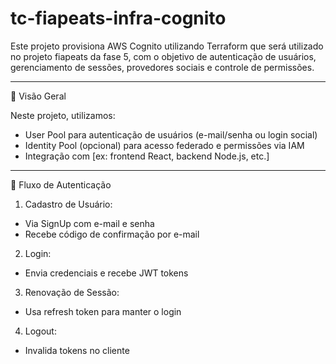 # tc-fiapeats-infra-cognito

Este projeto provisiona AWS Cognito utilizando Terraform que será utilizado no projeto fiapeats da fase 5, com o objetivo de autenticação de usuários, gerenciamento de sessões, provedores sociais e controle de permissões.

---

📌 Visão Geral

Neste projeto, utilizamos:

* User Pool para autenticação de usuários (e-mail/senha ou login social)
* Identity Pool (opcional) para acesso federado e permissões via IAM
* Integração com [ex: frontend React, backend Node.js, etc.]

---

🔑 Fluxo de Autenticação

1. Cadastro de Usuário:

* Via SignUp com e-mail e senha
* Recebe código de confirmação por e-mail

2. Login:

* Envia credenciais e recebe JWT tokens

3. Renovação de Sessão:

* Usa refresh token para manter o login

4. Logout:

* Invalida tokens no cliente


